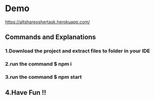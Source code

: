 # Demo

https://altshareoshertask.herokuapp.com/


##  Commands and Explanations 

### 1.Download the project and extract files to folder in your IDE

### 2.run the command $ npm i

### 3.run the command $ npm start

## 4.Have Fun !!
